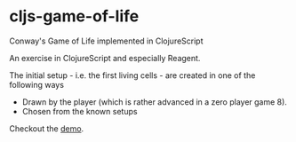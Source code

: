 # cljs-game-of-life
Conway's Game of Life implemented in ClojureScript

An exercise in ClojureScript and especially Reagent.

The initial setup - i.e. the first living cells - are created in one of the following ways
  - Drawn by the player (which is rather advanced in a zero player game 8).
  - Chosen from the known setups

Checkout the [demo](http://cljs-game-of-life.herokuapp.com/).
